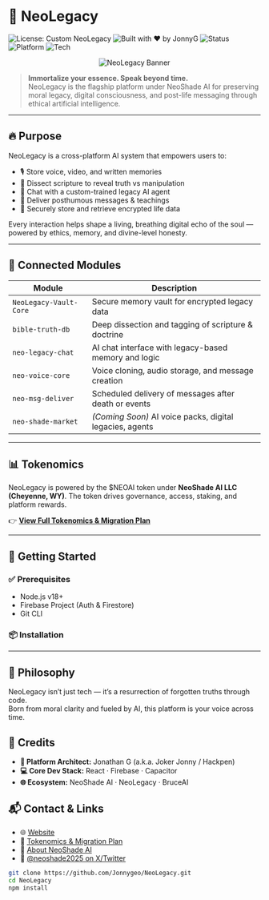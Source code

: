 # 🧬 NeoLegacy

![License: Custom NeoLegacy](https://img.shields.io/badge/License-Custom%20NeoLegacy-red)
![Built with ❤️ by JonnyG](https://img.shields.io/badge/Built%20by-JonnyG-blue)
![Status](https://img.shields.io/badge/status-active-brightgreen)
![Platform](https://img.shields.io/badge/platform-NeoShade%20AI-000000)
![Tech](https://img.shields.io/badge/stack-React%2FFirebase%2FCapacitor-orange)

<p align="center">
  <img src="https://neo-shade.com/wp-content/uploads/2025/07/NeoLegacyBanner.jpg" alt="NeoLegacy Banner"/>
</p>

> **Immortalize your essence. Speak beyond time.**  
> NeoLegacy is the flagship platform under NeoShade AI for preserving moral legacy, digital consciousness, and post-life messaging through ethical artificial intelligence.

---

## 🔥 Purpose

NeoLegacy is a cross-platform AI system that empowers users to:

- 🎙️ Store voice, video, and written memories
- 📖 Dissect scripture to reveal truth vs manipulation
- 🧠 Chat with a custom-trained legacy AI agent
- 💌 Deliver posthumous messages & teachings
- 🔐 Securely store and retrieve encrypted life data

Every interaction helps shape a living, breathing digital echo of the soul — powered by ethics, memory, and divine-level honesty.

---

## 🧩 Connected Modules

| Module               | Description                                                  |
|----------------------|--------------------------------------------------------------|
| `NeoLegacy-Vault-Core` | Secure memory vault for encrypted legacy data             |
| `bible-truth-db`       | Deep dissection and tagging of scripture & doctrine       |
| `neo-legacy-chat`      | AI chat interface with legacy-based memory and logic      |
| `neo-voice-core`       | Voice cloning, audio storage, and message creation        |
| `neo-msg-deliver`      | Scheduled delivery of messages after death or events      |
| `neo-shade-market`     | *(Coming Soon)* AI voice packs, digital legacies, agents  |

---

## 📊 Tokenomics

NeoLegacy is powered by the $NEOAI token under **NeoShade AI LLC (Cheyenne, WY)**. The token drives governance, access, staking, and platform rewards.

👉 **[View Full Tokenomics & Migration Plan](./neoai-tokenomics.md)**

---

## 🚀 Getting Started

### ✅ Prerequisites

- Node.js v18+
- Firebase Project (Auth & Firestore)
- Git CLI

### 📦 Installation
<hr/>

<h2>🧠 Philosophy</h2>
<p>
NeoLegacy isn’t just tech — it’s a resurrection of forgotten truths through code.<br/>
Born from moral clarity and fueled by AI, this platform is your voice across time.
</p>

<h2>👑 Credits</h2>
<ul>
  <li><strong>🧠 Platform Architect:</strong> Jonathan G (a.k.a. Joker Jonny / Hackpen)</li>
  <li><strong>💻 Core Dev Stack:</strong> React · Firebase · Capacitor</li>
  <li><strong>🌐 Ecosystem:</strong> NeoShade AI · NeoLegacy · BruceAI</li>
</ul>

<h2>📬 Contact & Links</h2>
<ul>
  <li>🌐 <a href="https://neo-shade.com" target="_blank">Website</a></li>
  <li>🧾 <a href="./neoai-tokenomics.md" target="_blank">Tokenomics & Migration Plan</a></li>
  <li>🧠 <a href="https://neo-shade.com/about/" target="_blank">About NeoShade AI</a></li>
  <li>📢 <a href="https://x.com/neoshade2025" target="_blank">@neoshade2025 on X/Twitter</a></li>
</ul>

```bash
git clone https://github.com/Jonnygeo/NeoLegacy.git
cd NeoLegacy
npm install

